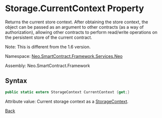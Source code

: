# Storage.CurrentContext Property

Returns the current store context. After obtaining the store context, the object can be passed as an argument to other contracts (as a way of authorization), allowing other contracts to perform read/write operations on the persistent store of the current contract.

Note: This is different from the 1.6 version.

Namespace: [Neo.SmartContract.Framework.Services.Neo](../../neo.md)

Assembly: Neo.SmartContract.Framework

## Syntax

```c#
public static extern StorageContext CurrentContext {get;}
```

Attribute value: Current storage context as a [StorageContext](../StorageContext.md).



[Back](../Storage.md)
